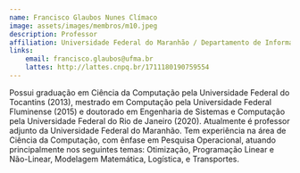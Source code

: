 ```yaml
---
name: Francisco Glaubos Nunes Clímaco
image: assets/images/membros/m10.jpeg
description: Professor
affiliation: Universidade Federal do Maranhão / Departamento de Informática
links:
	email: francisco.glaubos@ufma.br
	lattes: http://lattes.cnpq.br/1711180190759554
---
```



Possui graduação em Ciência da Computação pela Universidade Federal do Tocantins (2013), mestrado em Computação pela Universidade Federal Fluminense (2015) e doutorado em Engenharia de Sistemas e Computação pela Universidade Federal do Rio de Janeiro (2020). Atualmente é professor adjunto da Universidade Federal do Maranhão. Tem experiência na área de Ciência da Computação, com ênfase em Pesquisa Operacional, atuando principalmente nos seguintes temas: Otimização, Programação Linear e Não-Linear, Modelagem Matemática, Logística, e Transportes.